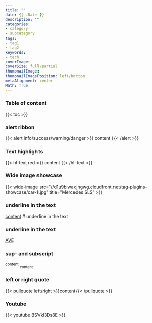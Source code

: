 ```yaml
---
title: ""
date: {{ .Date }}
description: ""
categories:
- category
- subcategory
tags:
- tag1
- tag2
keywords:
- tech
coverImage:
coverSize: full/partial
thumbnailImage:
thumbnailImagePosition: left/bottom
metaAlignment: center
Math: True
---
```


<!--more-->
### Table of content
{{< toc >}}
### alert ribbon
{{< alert info/success/warning/danger >}} content {{< /alert >}}
### Text highlights
{{< hl-text red >}} content {{< /hl-text >}}
### Wide image showcase
{{< wide-image src="//d1u9biwaxjngwg.cloudfront.net/tag-plugins-showcase/car-1.jpg" title="Mercedes SLS" >}}
### underline in the text
<u>content</u> # underline in the text
### underline in the text
<abbr title="Avenue">AVE</abbr>
### sup- and subscript
<sup>content</sup>
<sub>content</sub>
### left or right quote
{{< pullquote left/right >}}content{{< /pullquote >}}
### Youtube
{{< youtube BSVkI3Ds8E >}}
